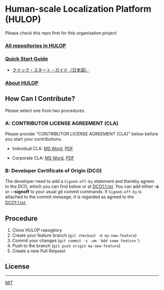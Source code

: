 <!--
The MIT License (MIT)

Copyright (c) 2014, 2015 IBM Corporation
Permission is hereby granted, free of charge, to any person obtaining a copy
of this software and associated documentation files (the "Software"), to deal
in the Software without restriction, including without limitation the rights
to use, copy, modify, merge, publish, distribute, sublicense, and/or sell
copies of the Software, and to permit persons to whom the Software is
furnished to do so, subject to the following conditions:

The above copyright notice and this permission notice shall be included in all
copies or substantial portions of the Software.

THE SOFTWARE IS PROVIDED "AS IS", WITHOUT WARRANTY OF ANY KIND, EXPRESS OR
IMPLIED, INCLUDING BUT NOT LIMITED TO THE WARRANTIES OF MERCHANTABILITY,
FITNESS FOR A PARTICULAR PURPOSE AND NONINFRINGEMENT. IN NO EVENT SHALL THE
AUTHORS OR COPYRIGHT HOLDERS BE LIABLE FOR ANY CLAIM, DAMAGES OR OTHER
LIABILITY, WHETHER IN AN ACTION OF CONTRACT, TORT OR OTHERWISE, ARISING FROM,
OUT OF OR IN CONNECTION WITH THE SOFTWARE OR THE USE OR OTHER DEALINGS IN THE
SOFTWARE.
-->

# Human-scale Localization Platform (HULOP)

Please check this repo first for this organisation project.

### [All repositories in HULOP](https://github.com/hulop/)

### [Quick Start Guide](quick_start/index.md)

- [クイック・スタート・ガイド（日本語）](quick_start_ja/index.md)

### [About HULOP](http://hulop.mybluemix.net)

## How Can I Contribute?

Please select one from two procedures. 

### A: CONTRIBUTOR LICENSE AGREEMENT (CLA)

Please provide "CONTRIBUTOR LICENSE AGREEMENT (CLA)" below before you start your contributions.

- Individual CLA:
 [MS Word](https://github.com/hulop/00Readme/blob/master/CLA/cla-individual.doc?raw=true), 
 [PDF](https://github.com/hulop/00Readme/blob/master/CLA/cla-individual.pdf?raw=true)

- Corporate CLA:
 [MS Word](https://github.com/hulop/00Readme/blob/master/CLA/cla-corporate.doc?raw=true), 
 [PDF](https://github.com/hulop/00Readme/blob/master/CLA/cla-corporate.pdf?raw=true)

### B: Developer Certificate of Origin (DCO)

The developer need to add a `Signed-off-by` statement and thereby agrees to the DCO, which you can find below or at [DCO1.1.txt](DCO1.1.txt).
You can add either **-s** or **--signoff** to your usual git commit commands.
If `Signed-off-by` is attached to the commit message, it is regarded as agreed to the [DCO1.1.txt](DCO1.1.txt)．

Procedure
---------

1. Clone HULOP repogitory
2. Create your feature branch (`git checkout -b my-new-feature`)
3. Commit your changes (`git commit -s -am 'Add some feature'`)
4. Push to the branch (`git push origin my-new-feature`)
5. Create a new Pull Request

## License
----
[MIT](http://opensource.org/licenses/MIT)
